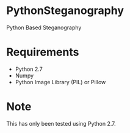 # PythonSteganography
Python Based Steganography

# Requirements
* Python 2.7
* Numpy
* Python Image Library (PIL) or Pillow

# Note
This has only been tested using Python 2.7.
